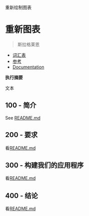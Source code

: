 重新绘制图表

# 重新图表

> 斯拉格莱恩

-   [词汇表](./GLOSSARY.md)
-   [参考](./REFERENCES.md)
-   [Documentation](./DOCUMENTATION.md)

**执行摘要**

文本

## 100 - 简介

See [README.md](./100/README.md)

## 200 - 要求

看[README.md](./200/README.md)

## 300 - 构建我们的应用程序

看[README.md](./300/README.md)

## 400 - 结论

看[README.md](./400/README.md)
